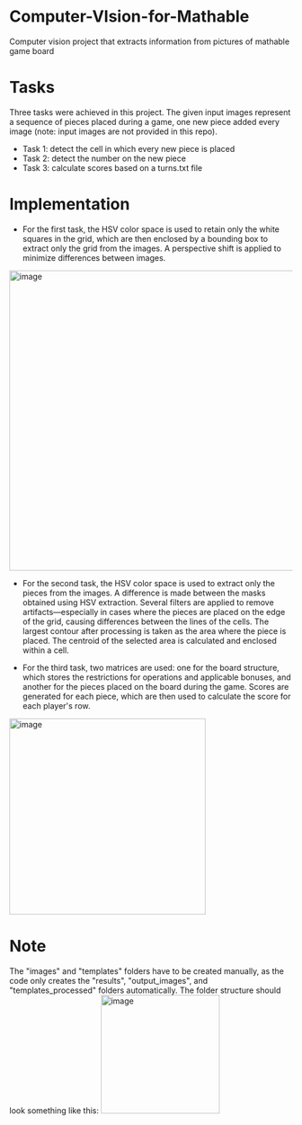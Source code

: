 # Computer-VIsion-for-Mathable
Computer vision project that extracts information from pictures of mathable game board

# Tasks
Three tasks were achieved in this project. The given input images represent a sequence of pieces placed during a game, one new piece added every image (note: input images are not provided in this repo).

- Task 1: detect the cell in which every new piece is placed
- Task 2: detect the number on the new piece
- Task 3: calculate scores based on a turns.txt file

# Implementation

- For the first task, the HSV color space is used to retain only the white squares in the grid, which are then enclosed by a bounding box to extract only the grid from the images. A perspective shift is applied to minimize differences between images.
<img width="534" alt="image" src="https://github.com/user-attachments/assets/84e6b2b3-7654-40c3-af64-39681304f5c8" />

- For the second task, the HSV color space is used to extract only the pieces from the images. A difference is made between the masks obtained using HSV extraction. Several filters are applied to remove artifacts—especially in cases where the pieces are placed on the edge of the grid, causing differences between the lines of the cells. The largest contour after processing is taken as the area where the piece is placed. The centroid of the selected area is calculated and enclosed within a cell.

- For the third task, two matrices are used: one for the board structure, which stores the restrictions for operations and applicable bonuses, and another for the pieces placed on the board during the game. Scores are generated for each piece, which are then used to calculate the score for each player's row.
<img width="349" alt="image" src="https://github.com/user-attachments/assets/805da43f-0339-44c0-9437-1de111f3571a" />

# Note

The "images" and "templates" folders have to be created manually, as the code only creates the "results", "output_images", and "templates_processed" folders automatically.
The folder structure should look something like this: 
<img width="211" alt="image" src="https://github.com/user-attachments/assets/999f2c6d-7438-4bd6-98c2-28968b3091ff" />



